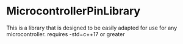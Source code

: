 # MicrocontrollerPinLibrary
This is a library that is designed to be easily adapted for use for any microcontroller.
requires -std=c++17 or greater
